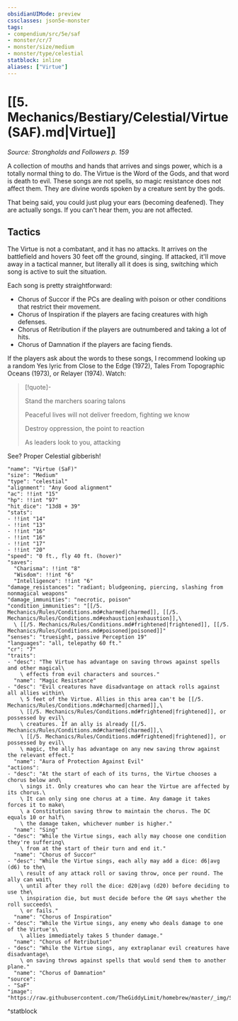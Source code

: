 ```yaml
---
obsidianUIMode: preview
cssclasses: json5e-monster
tags:
- compendium/src/5e/saf
- monster/cr/7
- monster/size/medium
- monster/type/celestial
statblock: inline
aliases: ["Virtue"]
---
```

# [[5. Mechanics/Bestiary/Celestial/Virtue (SAF).md|Virtue]]
*Source: Strongholds and Followers p. 159*  

A collection of mouths and hands that arrives and sings power, which is a totally normal thing to do. The Virtue is the Word of the Gods, and that word is death to evil. These songs are not spells, so magic resistance does not affect them. They are divine words spoken by a creature sent by the gods.

That being said, you could just plug your ears (becoming deafened). They are actually songs. If you can't hear them, you are not affected.

## Tactics

The Virtue is not a combatant, and it has no attacks. It arrives on the battlefield and hovers 30 feet off the ground, singing. If attacked, it'll move away in a tactical manner, but literally all it does is sing, switching which song is active to suit the situation.

Each song is pretty straightforward:

- Chorus of Succor if the PCs are dealing with poison or other conditions that restrict their movement.  
- Chorus of Inspiration if the players are facing creatures with high defenses.  
- Chorus of Retribution if the players are outnumbered and taking a lot of hits.  
- Chorus of Damnation if the players are facing fiends.  

If the players ask about the words to these songs, I recommend looking up a random Yes lyric from Close to the Edge (1972), Tales From Topographic Oceans (1973), or Relayer (1974). Watch:

> [!quote]-  
> 
> Stand the marchers soaring talons
> 
> Peaceful lives will not deliver freedom, fighting we know
> 
> Destroy oppression, the point to reaction
> 
> As leaders look to you, attacking

See? Proper Celestial gibberish!

```statblock
"name": "Virtue (SaF)"
"size": "Medium"
"type": "celestial"
"alignment": "Any Good alignment"
"ac": !!int "15"
"hp": !!int "97"
"hit_dice": "13d8 + 39"
"stats":
- !!int "14"
- !!int "13"
- !!int "16"
- !!int "16"
- !!int "17"
- !!int "20"
"speed": "0 ft., fly 40 ft. (hover)"
"saves":
  "Charisma": !!int "8"
  "Wisdom": !!int "6"
  "Intelligence": !!int "6"
"damage_resistances": "radiant; bludgeoning, piercing, slashing from nonmagical weapons"
"damage_immunities": "necrotic, poison"
"condition_immunities": "[[/5. Mechanics/Rules/Conditions.md#charmed|charmed]], [[/5. Mechanics/Rules/Conditions.md#exhaustion|exhaustion]],\
  \ [[/5. Mechanics/Rules/Conditions.md#frightened|frightened]], [[/5. Mechanics/Rules/Conditions.md#poisoned|poisoned]]"
"senses": "truesight, passive Perception 19"
"languages": "all, telepathy 60 ft."
"cr": "7"
"traits":
- "desc": "The Virtue has advantage on saving throws against spells and other magical\
    \ effects from evil characters and sources."
  "name": "Magic Resistance"
- "desc": "Evil creatures have disadvantage on attack rolls against all allies within\
    \ 5 feet of the Virtue. Allies in this area can't be [[/5. Mechanics/Rules/Conditions.md#charmed|charmed]],\
    \ [[/5. Mechanics/Rules/Conditions.md#frightened|frightened]], or possessed by evil\
    \ creatures. If an ally is already [[/5. Mechanics/Rules/Conditions.md#charmed|charmed]],\
    \ [[/5. Mechanics/Rules/Conditions.md#frightened|frightened]], or possessed by evil\
    \ magic, the ally has advantage on any new saving throw against the relevant effect."
  "name": "Aura of Protection Against Evil"
"actions":
- "desc": "At the start of each of its turns, the Virtue chooses a chorus below and\
    \ sings it. Only creatures who can hear the Virtue are affected by its chorus.\
    \ It can only sing one chorus at a time. Any damage it takes forces it to make\
    \ a Constitution saving throw to maintain the chorus. The DC equals 10 or half\
    \ the damage taken, whichever number is higher."
  "name": "Sing"
- "desc": "While the Virtue sings, each ally may choose one condition they're suffering\
    \ from at the start of their turn and end it."
  "name": "Chorus of Succor"
- "desc": "While the Virtue sings, each ally may add a dice: d6|avg (d6) to the\
    \ result of any attack roll or saving throw, once per round. The ally can wait\
    \ until after they roll the dice: d20|avg (d20) before deciding to use the\
    \ inspiration die, but must decide before the GM says whether the roll succeeds\
    \ or fails."
  "name": "Chorus of Inspiration"
- "desc": "While the Virtue sings, any enemy who deals damage to one of the Virtue's\
    \ allies immediately takes 5 thunder damage."
  "name": "Chorus of Retribution"
- "desc": "While the Virtue sings, any extraplanar evil creatures have disadvantage\
    \ on saving throws against spells that would send them to another plane."
  "name": "Chorus of Damnation"
"source":
- "SaF"
"image": "https://raw.githubusercontent.com/TheGiddyLimit/homebrew/master/_img/SaF/tokens/Virtue.png"
```
^statblock